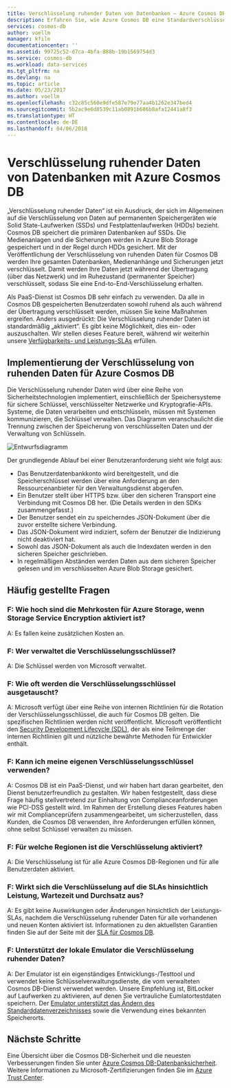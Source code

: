 ```yaml
---
title: Verschlüsselung ruhender Daten von Datenbanken – Azure Cosmos DB | Microsoft-Dokumentation
description: Erfahren Sie, wie Azure Cosmos DB eine Standardverschlüsselung für alle Daten bereitstellt.
services: cosmos-db
author: voellm
manager: kfile
documentationcenter: ''
ms.assetid: 99725c52-d7ca-4bfa-888b-19b1569754d3
ms.service: cosmos-db
ms.workload: data-services
ms.tgt_pltfrm: na
ms.devlang: na
ms.topic: article
ms.date: 05/23/2017
ms.author: voellm
ms.openlocfilehash: c32c85c560e9dfe587e79e77aa4b1262e347bed4
ms.sourcegitcommit: 5b2ac9e6d8539c11ab0891b686b8afa12441a8f3
ms.translationtype: HT
ms.contentlocale: de-DE
ms.lasthandoff: 04/06/2018
---
```

# <a name="azure-cosmos-db-database-encryption-at-rest"></a>Verschlüsselung ruhender Daten von Datenbanken mit Azure Cosmos DB

„Verschlüsselung ruhender Daten“ ist ein Ausdruck, der sich im Allgemeinen auf die Verschlüsselung von Daten auf permanenten Speichergeräten wie Solid State-Laufwerken (SSDs) und Festplattenlaufwerken (HDDs) bezieht. Cosmos DB speichert die primären Datenbanken auf SSDs. Die Medienanlagen und die Sicherungen werden in Azure Blob Storage gespeichert und in der Regel durch HDDs gesichert. Mit der Veröffentlichung der Verschlüsselung von ruhenden Daten für Cosmos DB werden Ihre gesamten Datenbanken, Medienanhänge und Sicherungen jetzt verschlüsselt. Damit werden Ihre Daten jetzt während der Übertragung (über das Netzwerk) und im Ruhezustand (permanenter Speicher) verschlüsselt, sodass Sie eine End-to-End-Verschlüsselung erhalten.

Als PaaS-Dienst ist Cosmos DB sehr einfach zu verwenden. Da alle in Cosmos DB gespeicherten Benutzerdaten sowohl ruhend als auch während der Übertragung verschlüsselt werden, müssen Sie keine Maßnahmen ergreifen. Anders ausgedrückt: Die Verschlüsselung ruhender Daten ist standardmäßig „aktiviert“. Es gibt keine Möglichkeit, dies ein- oder auszuschalten. Wir stellen dieses Feature bereit, während wir weiterhin unsere [Verfügbarkeits- und Leistungs-SLAs](https://azure.microsoft.com/support/legal/sla/cosmos-db) erfüllen.

## <a name="implementation-of-encryption-at-rest-for-azure-cosmos-db"></a>Implementierung der Verschlüsselung von ruhenden Daten für Azure Cosmos DB

Die Verschlüsselung ruhender Daten wird über eine Reihe von Sicherheitstechnologien implementiert, einschließlich der Speichersysteme für sichere Schlüssel, verschlüsselter Netzwerke und Kryptografie-APIs. Systeme, die Daten verarbeiten und entschlüsseln, müssen mit Systemen kommunizieren, die Schlüssel verwalten. Das Diagramm veranschaulicht die Trennung zwischen der Speicherung von verschlüsselten Daten und der Verwaltung von Schlüsseln. 

![Entwurfsdiagramm](./media/database-encryption-at-rest/design-diagram.png)

Der grundlegende Ablauf bei einer Benutzeranforderung sieht wie folgt aus:
- Das Benutzerdatenbankkonto wird bereitgestellt, und die Speicherschlüssel werden über eine Anforderung an den Ressourcenanbieter für den Verwaltungsdienst abgerufen.
- Ein Benutzer stellt über HTTPS bzw. über den sicheren Transport eine Verbindung mit Cosmos DB her. (Die Details werden in den SDKs zusammengefasst.)
- Der Benutzer sendet ein zu speicherndes JSON-Dokument über die zuvor erstellte sichere Verbindung.
- Das JSON-Dokument wird indiziert, sofern der Benutzer die Indizierung nicht deaktiviert hat.
- Sowohl das JSON-Dokument als auch die Indexdaten werden in den sicheren Speicher geschrieben.
- In regelmäßigen Abständen werden Daten aus dem sicheren Speicher gelesen und im verschlüsselten Azure Blob Storage gesichert.

## <a name="frequently-asked-questions"></a>Häufig gestellte Fragen

### <a name="q-how-much-more-does-azure-storage-cost-if-storage-service-encryption-is-enabled"></a>F: Wie hoch sind die Mehrkosten für Azure Storage, wenn Storage Service Encryption aktiviert ist?
A: Es fallen keine zusätzlichen Kosten an.

### <a name="q-who-manages-the-encryption-keys"></a>F: Wer verwaltet die Verschlüsselungsschlüssel?
A: Die Schlüssel werden von Microsoft verwaltet.

### <a name="q-how-often-are-encryption-keys-rotated"></a>F: Wie oft werden die Verschlüsselungsschlüssel ausgetauscht?
A: Microsoft verfügt über eine Reihe von internen Richtlinien für die Rotation der Verschlüsselungsschlüssel, die auch für Cosmos DB gelten. Die spezifischen Richtlinien werden nicht veröffentlicht. Microsoft veröffentlicht den [Security Development Lifecycle (SDL)](https://www.microsoft.com/sdl/default.aspx), der als eine Teilmenge der internen Richtlinien gilt und nützliche bewährte Methoden für Entwickler enthält.

### <a name="q-can-i-use-my-own-encryption-keys"></a>F: Kann ich meine eigenen Verschlüsselungsschlüssel verwenden?
A: Cosmos DB ist ein PaaS-Dienst, und wir haben hart daran gearbeitet, den Dienst benutzerfreundlich zu gestalten. Wir haben festgestellt, dass diese Frage häufig stellvertretend zur Einhaltung von Complianceanforderungen wie PCI-DSS gestellt wird. Im Rahmen der Erstellung dieses Features haben wir mit Complianceprüfern zusammengearbeitet, um sicherzustellen, dass Kunden, die Cosmos DB verwenden, ihre Anforderungen erfüllen können, ohne selbst Schlüssel verwalten zu müssen.

### <a name="q-what-regions-have-encryption-turned-on"></a>F: Für welche Regionen ist die Verschlüsselung aktiviert?
A: Die Verschlüsselung ist für alle Azure Cosmos DB-Regionen und für alle Benutzerdaten aktiviert.

### <a name="q-does-encryption-affect-the-performance-latency-and-throughput-slas"></a>F: Wirkt sich die Verschlüsselung auf die SLAs hinsichtlich Leistung, Wartezeit und Durchsatz aus?
A: Es gibt keine Auswirkungen oder Änderungen hinsichtlich der Leistungs-SLAs, nachdem die Verschlüsselung ruhender Daten für alle vorhandenen und neuen Konten aktiviert ist. Informationen zu den aktuellsten Garantien finden Sie auf der Seite mit der [SLA für Cosmos DB](https://azure.microsoft.com/support/legal/sla/cosmos-db).

### <a name="q-does-the-local-emulator-support-encryption-at-rest"></a>F: Unterstützt der lokale Emulator die Verschlüsselung ruhender Daten?
A: Der Emulator ist ein eigenständiges Entwicklungs-/Testtool und verwendet keine Schlüsselverwaltungsdienste, die vom verwalteten Cosmos DB-Dienst verwendet werden. Unsere Empfehlung ist, BitLocker auf Laufwerken zu aktivieren, auf denen Sie vertrauliche Eumlatortestdaten speichern. Der [Emulator unterstützt das Ändern des Standarddatenverzeichnisses](local-emulator.md) sowie die Verwendung eines bekannten Speicherorts.

## <a name="next-steps"></a>Nächste Schritte

Eine Übersicht über die Cosmos DB-Sicherheit und die neuesten Verbesserungen finden Sie unter [Azure Cosmos DB-Datenbanksicherheit](database-security.md).
Weitere Informationen zu Microsoft-Zertifizierungen finden Sie im [Azure Trust Center](https://azure.microsoft.com/en-us/support/trust-center/).
